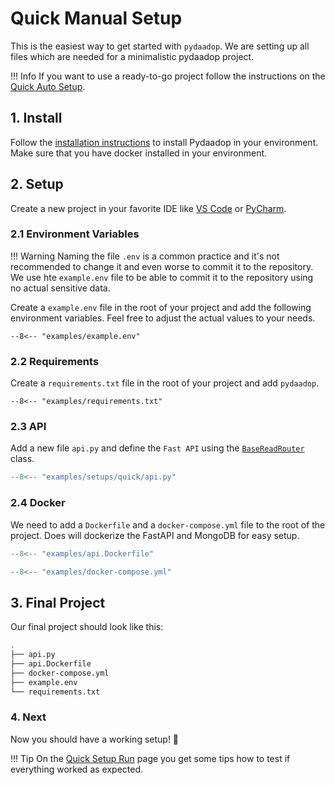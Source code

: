 # Quick Manual Setup

This is the easiest way to get started with `pydaadop`.
We are setting up all files which are needed for a minimalistic pydaadop project.

!!! Info
    If you want to use a ready-to-go project follow the instructions on the [Quick Auto Setup](./quick_auto.md).

## 1. Install
Follow the [installation instructions](../install.md) to install Pydaadop in your environment.
Make sure that you have docker installed in your environment.

## 2. Setup

Create a new project in your favorite IDE like [VS Code](https://code.visualstudio.com/) or [PyCharm](https://www.jetbrains.com/pycharm/).

### 2.1 Environment Variables

!!! Warning
    Naming the file `.env` is a common practice and it's not recommended to change it and even worse to commit it to the repository.
    We use hte `example.env` file to be able to commit it to the repository using no actual sensitive data.

Create a `example.env` file in the root of your project and add the following environment variables.
Feel free to adjust the actual values to your needs.

```env  title=".env" linenums="1"
--8<-- "examples/example.env"
```

### 2.2 Requirements

Create a `requirements.txt` file in the root of your project and add `pydaadop`.

```env  title="requirements.txt" linenums="1"
--8<-- "examples/requirements.txt"
```

###  2.3 API
Add a new file `api.py` and define the `Fast API` using the [`BaseReadRouter`](../install.md) class.

```python title="api.py"
--8<-- "examples/setups/quick/api.py"
```

###  2.4 Docker
We need to add a `Dockerfile` and a `docker-compose.yml` file to the root of the project.
Does will dockerize the FastAPI and MongoDB for easy setup.

```python title="api.Dockerfile" linenums="1"
--8<-- "examples/api.Dockerfile"
```

```python title="docker-compose.yml" linenums="1"
--8<-- "examples/docker-compose.yml"
```

## 3. Final Project

Our final project should look like this:

```bash
.
├── api.py
├── api.Dockerfile
├── docker-compose.yml
├── example.env
└── requirements.txt
```


### 4. Next

Now you should have a working setup! 🚀

!!! Tip
    On the [Quick Setup Run](./quick_run.md) page you get some tips how to test if everything worked as expected.
